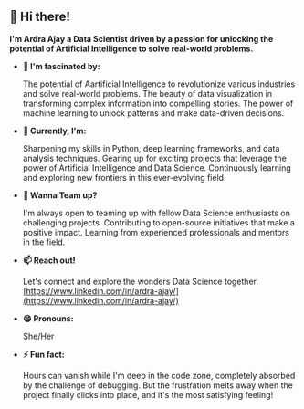 ##  👋 Hi there!

**I'm Ardra Ajay a Data Scientist driven by a passion for unlocking the potential of Artificial Intelligence to solve real-world problems.**    


-  **👀 I'm fascinated by:**

   The potential of Aartificial Intelligence to revolutionize various industries and solve real-world problems. 
   The beauty of data visualization in transforming complex information into compelling stories.
   The power of machine learning to unlock patterns and make data-driven decisions.
  
-  **🌱 Currently, I'm:**

   Sharpening my skills in Python, deep learning frameworks, and data analysis techniques.
   Gearing up for exciting projects that leverage the power of Artificial Intelligence and Data Science.
   Continuously learning and exploring new frontiers in this ever-evolving field.
  
- **🤝 Wanna Team up?** 

   I'm always open to teaming up with fellow Data Science enthusiasts on challenging projects.
   Contributing to open-source initiatives that make a positive impact.
   Learning from experienced professionals and mentors in the field.

-  **📫 Reach out!**

    Let's connect and explore the wonders Data Science together. 
    [https://www.linkedin.com/in/ardra-ajay/](https://www.linkedin.com/in/ardra-ajay/)
  
-  **😄 Pronouns:** 
   
    She/Her

-  **⚡ Fun fact:**

   Hours can vanish while I'm deep in the code zone, completely absorbed by the challenge of debugging.  But the frustration melts away when the project finally clicks into place, and it's the most satisfying feeling!

<!---
ardra1111/ardra1111 is a ✨ special ✨ repository because its `README.md` (this file) appears on your GitHub profile.
You can click the Preview link to take a look at your changes.
--->
















